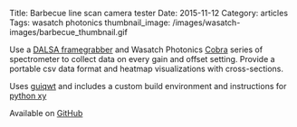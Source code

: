Title: Barbecue line scan camera tester
Date:  2015-11-12
Category: articles
Tags: wasatch photonics
thumbnail_image: /images/wasatch-images/barbecue_thumbnail.gif

Use a [DALSA
framegrabber](https://www.teledynedalsa.com/imaging/products/fg/OR-X1C0-XLB00/) and Wasatch Photonics [Cobra](http://wasatchphotonics.com/product-category/optical-coherence-tomography/cobra-oct-spectrometer/) series of
spectrometer to collect data on every gain and offset setting.
Provide a portable csv data format and heatmap visualizations with 
cross-sections.

Uses [guiqwt](https://pythonhosted.org/guiqwt/) and includes a custom build environment and instructions for
[python xy](http://pythonxynews.blogspot.com/)

Available on [GitHub](https://github.com/WasatchPhotonics/Barbecue)
